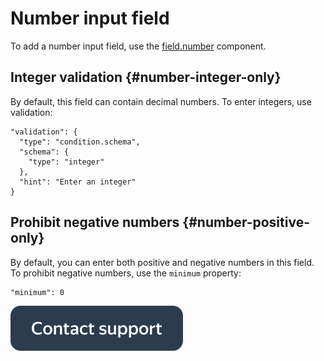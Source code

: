 # Number input field

To add a number input field, use the [field.number](../reference/field.number.md) component.


## Integer validation {#number-integer-only}

By default, this field can contain decimal numbers. To enter integers, use validation:

```
"validation": {
  "type": "condition.schema",
  "schema": {
    "type": "integer"
  },
  "hint": "Enter an integer"
}
```


## Prohibit negative numbers {#number-positive-only}

By default, you can enter both positive and negative numbers in this field. To prohibit negative numbers, use the `minimum` property:

```
"minimum": 0
```


[![](../_images/buttons/contact-support.svg)](../concepts/support.md)
